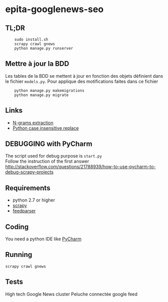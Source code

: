 # epita-googlenews-seo

## TL;DR

```
    sudo install.sh
    scrapy crawl gnews
    python manage.py runserver
```

## Mettre à jour la BDD

Les tables de la BDD se mettent à jour en fonction des objets définient dans le fichier ```models.py```. Pour applique des motifications faites dans ce fichier  
```
    python manage.py makemigrations
    python manage.py migrate
```

## Links

* [N-grams extraction](http://locallyoptimal.com/blog/2013/01/20/elegant-n-gram-generation-in-python/)
* [Python case insensitive replace](http://stackoverflow.com/questions/919056/python-case-insensitive-replace)

## DEBUGGING with PyCharm

The script used for debug purpose is ```start.py```  
Follow the instruction of the first answer   http://stackoverflow.com/questions/21788939/how-to-use-pycharm-to-debug-scrapy-projects

## Requirements

* python 2.7 or higher
* [scrapy](http://scrapy.org/)
* [feedparser](https://github.com/kurtmckee/feedparser)

## Coding

You need a python IDE like [PyCharm](https://www.jetbrains.com/pycharm/)


## Running

```scrapy crawl gnews```

## Tests

High tech Google News cluster
Peluche connectée google feed

